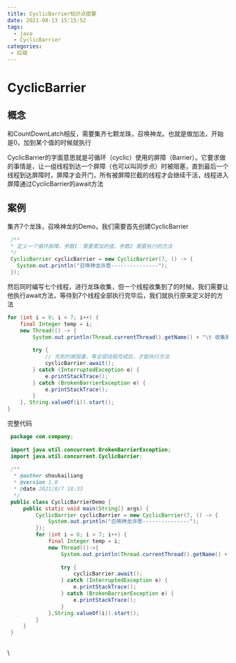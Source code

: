 ```yaml
---
title: CyclicBarrier知识点提要
date: 2021-08-13 15:15:52
tags: 
  - java
  - CyclicBarrier
categories:
 - 后端
---
```


# CyclicBarrier

## 概念

和CountDownLatch相反，需要集齐七颗龙珠，召唤神龙。也就是做加法，开始是0，加到某个值的时候就执行

CyclicBarrier的字面意思就是可循环（cyclic）使用的屏障（Barrier）。它要求做的事情是，让一组线程到达一个屏障（也可以叫同步点）时被阻塞，直到最后一个线程到达屏障时，屏障才会开门，所有被屏障拦截的线程才会继续干活，线程进入屏障通过CyclicBarrier的await方法

## 案例

集齐7个龙珠，召唤神龙的Demo，我们需要首先创建CyclicBarrier

```java
 /**
 * 定义一个循环屏障，参数1：需要累加的值，参数2 需要执行的方法
 */
 CyclicBarrier cyclicBarrier = new CyclicBarrier(7, () -> {
   System.out.println("召唤神龙许愿---------------");
 });
```

然后同时编写七个线程，进行龙珠收集，但一个线程收集到了的时候，我们需要让他执行await方法，等待到7个线程全部执行完毕后，我们就执行原来定义好的方法

```java
for (int i = 0; i < 7; i++) {
    final Integer temp = i;
    new Thread(() -> {
        System.out.println(Thread.currentThread().getName() + "\t 收集到 第" + temp + "颗龙珠");
​
        try {
            // 先到的被阻塞，等全部线程完成后，才能执行方法
            cyclicBarrier.await();
        } catch (InterruptedException e) {
            e.printStackTrace();
        } catch (BrokenBarrierException e) {
            e.printStackTrace();
        }
    }, String.valueOf(i)).start();
}
```

完整代码

```java
 package com.company;
 ​
 import java.util.concurrent.BrokenBarrierException;
 import java.util.concurrent.CyclicBarrier;
 ​
 /**
  * @author shoukailiang
  * @version 1.0
  * @date 2021/8/7 18:33
  */
 public class CyclicBarrierDemo {
     public static void main(String[] args) {
         CyclicBarrier cyclicBarrier = new CyclicBarrier(7, () -> {
             System.out.println("召唤神龙许愿---------------");
         });
         for (int i = 0; i < 7; i++) {
             final Integer temp = i;
             new Thread(()->{
                 System.out.println(Thread.currentThread().getName() + "\t 收集到第" + temp + "颗龙珠");
 ​
                 try {
                     cyclicBarrier.await();
                 } catch (InterruptedException e) {
                     e.printStackTrace();
                 } catch (BrokenBarrierException e) {
                     e.printStackTrace();
                 }
             },String.valueOf(i)).start();
         }
     }
 }
 ​
```

\